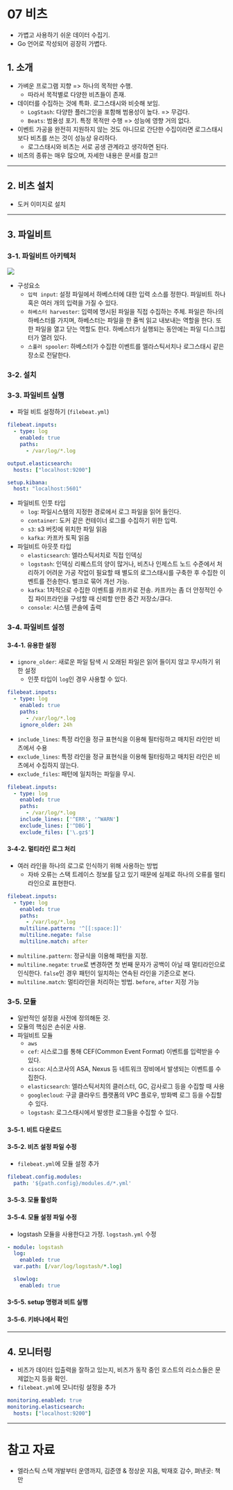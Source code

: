 # 07 비츠 

- 가볍고 사용하기 쉬운 데이터 수집기.
- Go 언어로 작성되어 굉장히 가볍다.

## 1. 소개

- 가벼운 프로그램 지향 => 하나의 목적만 수행.
  - 따라서 목적별로 다양한 비츠들이 존재.
- 데이터를 수집하는 것에 특화. 로그스태시와 비슷해 보임.
  - `LogStash`: 다양한 플러그인을 포함해 범용성이 높다. => 무겁다.
  - `Beats`: 범용성 포기. 특정 목적만 수행 => 성능에 영향 거의 없다.
- 이벤트 가공을 완전히 지원하지 않는 것도 아니므로 간단한 수집이라면 로그스태시보다 비츠를 쓰는 것이 성능상 유리하다.
  - 로그스태시와 비츠는 서로 공생 관계라고 생각하면 된다.
- 비츠의 종류는 매우 많으며, 자세한 내용은 문서를 참고!!

----

## 2. 비츠 설치

- 도커 이미지로 설치

----

## 3. 파일비트

### 3-1. 파일비트 아키텍처

<img src="img/beats01.png">

- 구성요소
  - `입력 input`: 설정 파일에서 하베스터에 대한 입력 소스를 정한다. 파일비트 하나 혹은 여러 개의 입력을 가질 수 있다.
  - `하베스터 harvester`: 입력에 명시된 파일을 직접 수집하는 주체. 파일은 하나의 하베스터를 가지며, 하베스터는 파일을 한 줄씩 읽고 내보내는 역할을 한다. 또한 파일을 열고 닫는 역할도 한다. 하베스터가 실행되는 동안에는 파일 디스크립터가 열려 있다.
  - `스풀러 spooler`: 하베스터가 수집한 이벤트를 엘라스틱서치나 로그스태시 같은 장소로 전달한다.

### 3-2. 설치

### 3-3. 파일비트 실행

- 파일 비트 설정하기 (`filebeat.yml`)

```yaml
filebeat.inputs:
  - type: log
    enabled: true
    paths:
      - /var/log/*.log

output.elasticsearch:
  hosts: ["localhost:9200"]

setup.kibana:
  host: "localhost:5601"
```

- 파일비트 인풋 타입
  - `log`: 파일시스템의 지정한 경로에서 로그 파일을 읽어 들인다.
  - `container`: 도커 같은 컨테이너 로그를 수집하기 위한 입력.
  - `s3`: s3 버킷에 위치한 파일 읽음
  - `kafka`: 카프카 토픽 읽음
- 파일비트 아웃풋 타입
  - `elasticsearch`: 엘라스틱서치로 직접 인덱싱
  - `logstash`: 인덱싱 리퀘스트의 양이 많거나, 비츠나 인제스트 노드 수준에서 처리하기 어려운 가공 작업이 필요할 때 별도의 로그스태시를 구축한 후 수집한 이벤트를 전송한다. 벌크로 묶어 개선 가능.
  - `kafka`: 1차적으로 수집한 이벤트를 카프카로 전송. 카프카는 좀 더 안정적인 수집 파이프라인을 구성할 때 신뢰할 만한 중간 저장소/큐다.
  - `console`: 시스템 콘솔에 출력

### 3-4. 파일비트 설정

#### 3-4-1. 유용한 설정

- `ignore_older`: 새로운 파일 탐색 시 오래된 파일은 읽어 들이지 않고 무시하기 위한 설정
  - 인풋 타입이 `log`인 경우 사용할 수 있다.

```yaml
filebeat.inputs:
  - type: log
    enabled: true
    paths:
      - /var/log/*.log
    ignore_older: 24h
```

- `include_lines`: 특정 라인을 정규 표현식을 이용해 필터링하고 매치된 라인만 비츠에서 수용
- `exclude_lines`: 특정 라인을 정규 표현식을 이용해 필터링하고 매치된 라인은 비츠에서 수집하지 않는다.
- `exclude_files`: 패턴에 일치하는 파일을 무시.

```yaml
filebeat.inputs:
  - type: log
    enabled: true
    paths:
      - /var/log/*.log
    include_lines: ['^ERR', '^WARN']
    exclude_lines: ['^DBG']
    exclude_files: ['\.gz$']
```

#### 3-4-2. 멀티라인 로그 처리

- 여러 라인을 하나의 로그로 인식하기 위해 사용하는 방법
  - 자바 오류는 스택 트레이스 정보를 담고 있기 때문에 실제로 하나의 오류를 멀티라인으로 표현한다.

```yaml
filebeat.inputs:
  - type: log
    enabled: true
    paths:
      - /var/log/*.log
    multiline.pattern: '^[[:space:]]'
    multiline.negate: false
    multiline.match: after
```

- `multiline.pattern`: 정규식을 이용해 패턴을 지정.
- `multiline.negate`: `true`로 변경하면 첫 번째 문자가 공백이 아닐 때 멀티라인으로 인식한다. `false`인 경우 패턴이 일치하는 연속된 라인을 기준으로 본다.
- `multiline.match`: 멀티라인을 처리하는 방법. `before`, `after` 지정 가능

### 3-5. 모듈

- 일반적인 설정을 사전에 정의해둔 것.
- 모듈의 핵심은 손쉬운 사용.
- 파일비트 모듈
  - `aws`
  - `cef`: 시스로그를 통해 CEF(Common Event Format) 이벤트를 입력받을 수 있다.
  - `cisco`: 시스코사의 ASA, Nexus 등 네트워크 장비에서 발생되는 이벤트를 수집한다.
  - `elasticsearch`: 엘라스틱서치의 클러스터, GC, 감사로그 등을 수집할 때 사용
  - `googlecloud`: 구글 클라우드 플랫폼의 VPC 플로우, 방화벽 로그 등을 수집할 수 있다.
  - `logstash`: 로그스태시에서 발생한 로그들을 수집할 수 있다.

#### 3-5-1. 비트 다운로드

#### 3-5-2. 비츠 설정 파일 수정

- `filebeat.yml`에 모듈 설정 추가

```yaml
filebeat.config.modules:
  path: '${path.config}/modules.d/*.yml'
```

#### 3-5-3. 모듈 활성화

#### 3-5-4. 모듈 설정 파일 수정

- logstash 모듈을 사용한다고 가정. `logstash.yml` 수정

```yaml
- module: logstash
  log:
    enabled: true
  var.path: [/var/log/logstash/*.log]

  slowlog:
    enabled: true
```

#### 3-5-5. setup 명령과 비트 실행

#### 3-5-6. 키바나에서 확인

----

## 4. 모니터링

- 비츠가 데이터 입출력을 잘하고 있는지, 비츠가 동작 중인 호스트의 리소스들은 문제없는지 등을 확인.
- `filebeat.yml`에 모니터링 설정을 추가

```yaml
monitoring.enabled: true
monitoring.elasticsearch:
  hosts: ["localhost:9200"]
```


----

# 참고 자료

- 엘라스틱 스택 개발부터 운영까지, 김준영 & 정상운 지음, 박재호 감수, 펴낸곳: 책만
